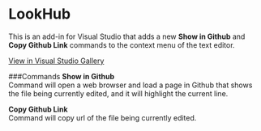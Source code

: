 LookHub
=======

This is an add-in for Visual Studio that adds a new **Show in Github** and **Copy Github Link** commands to the context menu of the text editor.

[View in Visual Studio Gallery](https://visualstudiogallery.msdn.microsoft.com/71861d05-8b40-4ca1-9938-4687d25ede39)

###Commands
**Show in Github**  
Command will open a web browser and load a page in Github that shows the file being currently edited, and it will highlight the current line.

**Copy Github Link**  
Command will copy url of the file being currently edited.
